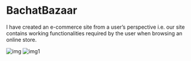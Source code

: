 # BachatBazaar

I have created an e-commerce site from a user’s perspective i.e. our site contains working functionalities required by the user when browsing an online store.

![img](https://user-images.githubusercontent.com/67097151/211093418-0fc95a97-6b8a-46a2-a981-aa77e02b04f0.jpg)
![img1](https://user-images.githubusercontent.com/67097151/211093455-f0703726-841e-4fc4-813b-beeefe256e58.jpg)
